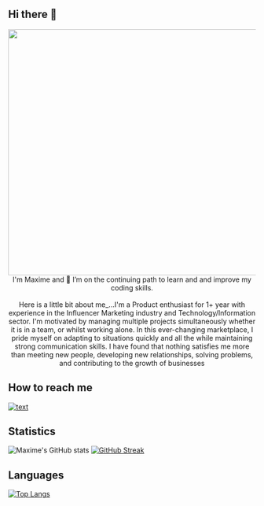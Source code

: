 ## Hi there 👋
<p align="center">
  <img src="https://media.giphy.com/media/v1.Y2lkPTc5MGI3NjExZjliNjgyZGRkY2E3ZWQ3MjFjYzdlZDUxODBiMmUwNDY2MzRmZTdiNyZjdD1n/hpXdHPfFI5wTABdDx9/giphy.gif" width="700" height="500/>

<br>
<br>
<p align="left">
I'm Maxime and 🌱 I’m on the continuing path to learn and and improve my coding skills. 
<br>
<br>
Here is a little bit about me_...I'm a Product enthusiast for 1+ year with experience in the Influencer Marketing industry and Technology/Information sector. I'm motivated by managing multiple projects simultaneously whether it is in a team, or whilst working alone. In this ever-changing marketplace, I pride myself on adapting to situations quickly and all the while maintaining strong communication skills. I have found that nothing satisfies me more than meeting new people, developing new relationships, solving problems, and contributing to the growth of businesses


<h2> How to reach me</h2> 

[![text](https://img.shields.io/badge/LinkedIn-0077B5?style=for-the-badge&logo=linkedin&logoColor=white)](https://www.linkedin.com/in/maxime-favreau/)


<h2> Statistics </h2>

![Maxime's GitHub stats](https://github-readme-stats.vercel.app/api?username=mmmaxime&show_icons=true&theme=tokyonight)
[![GitHub Streak](https://github-readme-streak-stats.herokuapp.com?user=mmmaxime&theme=tokyonight)](https://git.io/streak-stats)


<h2> Languages </h2>  

[![Top Langs](https://github-readme-stats.vercel.app/api/top-langs/?username=mmmaxime&show_icons=true&theme=tokyonight)](https://github.com/mmmaxime/github-readme-stats)
<br>



